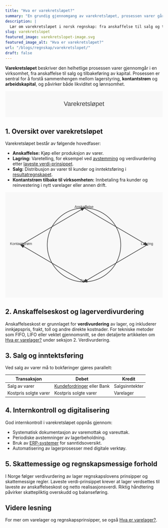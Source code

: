 ```yaml
---
title: "Hva er varekretsløpet?"
summary: "En grundig gjennomgang av varekretsløpet, prosessen varer går gjennom fra anskaffelse, lagring, salg til tilbakeføring av kapital, med fokus på regnskapsmessige og skattemessige aspekter i Norge."
description: |
  Lær om varekretsløpet i norsk regnskap: fra anskaffelse til salg og tilbakeføring av kapital. Dekker lagerstyring, verdivurdering, kontantstrøm og internkontroll.
slug: varekretslopet
featured_image: varekretslopet-image.svg
featured_image_alt: "Hva er varekretsløpet?"
url: "/blogs/regnskap/varekretslopet/"
draft: false
---
```


**Varekretsløpet** beskriver den helhetlige prosessen varer gjennomgår i en virksomhet, fra anskaffelse til salg og tilbakeføring av kapital. Prosessen er sentral for å forstå sammenhengen mellom lagerstyring, **kontantstrøm** og **arbeidskapital**, og påvirker både likviditet og lønnsomhet.

![Varekretsløpet](varekretslopet-image.svg)

## 1. Oversikt over varekretsløpet

Varekretsløpet består av følgende hovedfaser:

* **Anskaffelse:** Kjøp eller produksjon av varer.
* **Lagring:** Varetelling, for eksempel ved [avstemming](/blogs/regnskap/hva-er-avstemming "Hva er Avstemming?") og verdivurdering etter [laveste verdi-prinsippet](/blogs/regnskap/hva-er-balansebasert-verdivurdering "Hva er Balansebasert Verdivurdering?").
* **Salg:** Distribusjon av varer til kunder og inntektsføring i [resultatregnskapet](/blogs/regnskap/resultatregnskap "Hva er Resultatregnskap?").
* **Kontantstrøm tilbake til virksomheten:** Innbetaling fra kunder og reinvestering i nytt varelager eller annen drift.

![Varekretsløpet Diagram](varekretslopet-diagram.svg)

## 2. Anskaffelseskost og lagerverdivurdering

Anskaffelseskost er grunnlaget for **verdivurdering** av lager, og inkluderer innkjøpspris, frakt, toll og andre direkte kostnader. For tekniske metoder som FIFO, LIFO eller vektet gjennomsnitt, se den detaljerte artikkelen om [Hva er varelager?](/blogs/regnskap/hva-er-varelager "Hva er Varelager? Komplett Guide til Lagerstyring og Regnskapsføring") under seksjon 2. Verdivurdering.

## 3. Salg og inntektsføring

Ved salg av varer må to bokføringer gjøres parallelt:

| Transaksjon              | Debet                        | Kredit                       |
|--------------------------|------------------------------|------------------------------|
| Salg av varer            | [Kundefordringer](/blogs/regnskap/hva-er-fakturering "Hva er Fakturering?") eller Bank | Salgsinntekter |
| Kostpris solgte varer    | Kostpris solgte varer        | Varelager                    |

## 4. Internkontroll og digitalisering

God internkontroll i varekretsløpet oppnås gjennom:

* Systematisk dokumentasjon av varemottak og vareuttak.
* Periodiske avstemninger av lagerbeholdning.
* Bruk av [ERP-systemer](/blogs/regnskap/hva-er-erp-system "Hva er ERP-system?") for sanntidsoversikt.
* Automatisering av lagerprosesser med digitale verktøy.

## 5. Skattemessige og regnskapsmessige forhold

I Norge følger verdivurdering av lager regnskapslovens prinsipper og skattemessige regler. Laveste verdi-prinsippet krever at lager verdsettes til laveste av anskaffelseskost og netto realisasjonsverdi. Riktig håndtering påvirker skattepliktig overskudd og balanseføring.

## Videre lesning

For mer om varelager og regnskapsprinsipper, se også [Hva er varelager?](/blogs/regnskap/hva-er-varelager "Hva er Varelager? Komplett Guide til Lagerstyring og Regnskapsføring").
